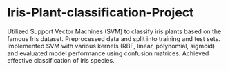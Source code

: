 # Iris-Plant-classification-Project
Utilized Support Vector Machines (SVM) to classify iris plants based on the famous Iris dataset. Preprocessed data and split into training and test sets. Implemented SVM with various kernels (RBF, linear, polynomial, sigmoid) and evaluated model performance using confusion matrices. Achieved effective classification of iris species.
